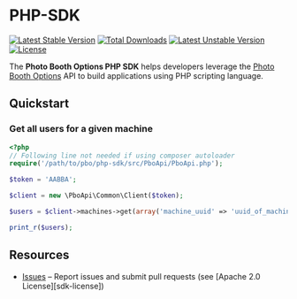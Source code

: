 # PHP-SDK

[![Latest Stable Version](https://poser.pugx.org/pbo/php-sdk/v/stable.svg)](https://packagist.org/packages/pbousa/php-sdk)
[![Total Downloads](https://poser.pugx.org/pbo/php-sdk/downloads.svg)](https://packagist.org/packages/pbousa/php-sdk)
[![Latest Unstable Version](https://poser.pugx.org/pbo/php-sdk/v/unstable.svg)](https://packagist.org/packages/pbousa/php-sdk)
[![License](https://poser.pugx.org/pbo/php-sdk/license.svg)](https://packagist.org/packages/pbousa/php-sdk)

The **Photo Booth Options PHP SDK** helps developers leverage the [Photo Booth Options][pbousa] API to build
applications using PHP scripting language.

## Quickstart

### Get all users for a given machine

```php
<?php
// Following line not needed if using composer autoloader
require('/path/to/pbo/php-sdk/src/PboApi/PboApi.php');

$token = 'AABBA';

$client = new \PboApi\Common\Client($token);

$users = $client->machines->get(array('machine_uuid' => 'uuid_of_machine'));

print_r($users);
```


## Resources
* [Issues][sdk-issues] – Report issues and submit pull requests (see [Apache 2.0 License][sdk-license])

[sdk-issues]: https://github.com/pbousa/php-sdk/issues

[pbousa]: http://www.pbousa.com/
